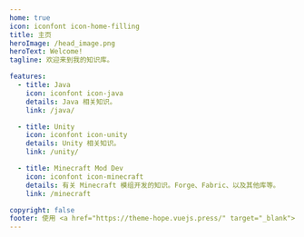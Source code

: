 ```yaml
---
home: true
icon: iconfont icon-home-filling
title: 主页
heroImage: /head_image.png
heroText: Welcome!
tagline: 欢迎来到我的知识库。

features:
  - title: Java
    icon: iconfont icon-java
    details: Java 相关知识。
    link: /java/

  - title: Unity
    icon: iconfont icon-unity
    details: Unity 相关知识。
    link: /unity/

  - title: Minecraft Mod Dev
    icon: iconfont icon-minecraft
    details: 有关 Minecraft 模组开发的知识。Forge、Fabric、以及其他库等。
    link: /minecraft

copyright: false
footer: 使用 <a href="https://theme-hope.vuejs.press/" target="_blank">VuePress Theme Hope</a> 主题 | MIT 协议, 版权所有 © 2019-present Mr.Hope
---
```

